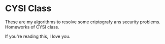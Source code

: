 # CYSI Class
These are my algorithms to resolve some criptografy ans security problems. Homeworks of CYSI class.

If you're reading this, I love you. 
